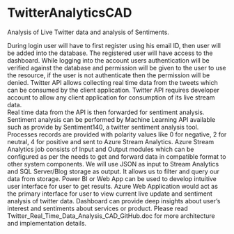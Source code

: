 # TwitterAnalyticsCAD
Analysis of Live Twitter data and analysis of Sentiments.

  During login user will have to first register using his email ID, then user will be added into the database. The registered user will have access to the dashboard. While logging into the account users authentication will be verified against the database and permission will be given to the user to use the resource, if the user is not authenticate then the permission will be denied.
  Twitter API allows collecting real time data from the tweets which can be consumed by the client application. Twitter API requires developer account to allow any client application for consumption of its live stream data.  
  Real time data from the API is then forwarded for sentiment analysis. Sentiment analysis can be performed by Machine Learning API available such as provide by Sentiment140, a twitter sentiment analysis tool. Processes records are provided with polarity values like 0 for negative, 2 for neutral, 4 for positive and sent to Azure Stream Analytics. 
  Azure Stream Analytics job consists of Input and Output modules which can be configured as per the needs to get and forward data in compatible format to other system components. We will use JSON as input to Stream Analytics and SQL Server/Blog storage as output. It allows us to filter and query our data from storage. Power BI or Web App can be used to develop intuitive user interface for user to get results. 
  Azure Web Application would act as the primary interface for user to view current live update and sentiment analysis of twitter data. Dashboard can provide deep insights about user’s interest and sentiments about services or product.
  Please read Twitter_Real_Time_Data_Analysis_CAD_GitHub.doc for more architecture and implementation details.

